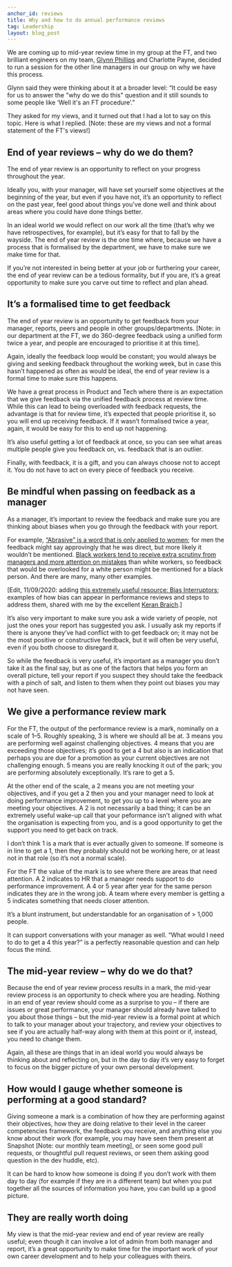 ```yaml
---
anchor_id: reviews
title: Why and how to do annual performance reviews
tag: Leadership
layout: blog_post
---
```


We are coming up to mid-year review time in my group at the FT, and two brilliant engineers on my team, [Glynn Phillips](https://twitter.com/GlynnPhillips) and Charlotte Payne, decided to run a session for the other line managers in our group on why we have this process.

Glynn said they were thinking about it at a broader level: “It could be easy for us to answer the "why do we do this" question and it still sounds to some people like ‘Well it's an FT procedure’.”

They asked for my views, and it turned out that I had a lot to say on this topic. Here is what I replied. [Note: these are my views and not a formal statement of the FT's views!]

## End of year reviews – why do we do them?

The end of year review is an opportunity to reflect on your progress throughout the year.

Ideally you, with your manager, will have set yourself some objectives at the beginning of the year, but even if you have not, it’s an opportunity to reflect on the past year, feel good about things you’ve done well and think about areas where you could have done things better. 

In an ideal world we would reflect on our work all the time (that’s why we have retrospectives, for example), but it’s easy for that to fall by the wayside. The end of year review is the one time where, because we have a process that is formalised by the department, we have to make sure we make time for that.

If you’re not interested in being better at your job or furthering your career, the end of year review can be a tedious formality, but if you are, it’s a great opportunity to make sure you carve out time to reflect and plan ahead.

## It’s a formalised time to get feedback

The end of year review is an opportunity to get feedback from your manager, reports, peers and people in other groups/departments. [Note: in our department at the FT, we do 360-degree feedback using a unified form twice a year, and people are encouraged to prioritise it at this time].

Again, ideally the feedback loop would be constant; you would always be giving and seeking feedback throughout the working week, but in case this hasn’t happened as often as would be ideal, the end of year review is a formal time to make sure this happens.

We have a great process in Product and Tech where there is an expectation that we give feedback via the unified feedback process at review time. While this can lead to being overloaded with feedback requests, the advantage is that for review time, it’s expected that people prioritise it, so you will end up receiving feedback. If it wasn’t formalised twice a year, again, it would be easy for this to end up not happening.

It’s also useful getting a lot of feedback at once, so you can see what areas multiple people give you feedback on, vs. feedback that is an outlier.

Finally, with feedback, it is a gift, and you can always choose not to accept it. You do not have to act on every piece of feedback you receive.

## Be mindful when passing on feedback as a manager

As a manager, it’s important to review the feedback and make sure you are thinking about biases when you go through the feedback with your report.

For example, [“Abrasive” is a word that is only applied to women](https://web.stanford.edu/dept/radiology/cgi-bin/raddiversity/wp-content/uploads/2017/12/TheAbrasivenessTrap.pdf); for men the feedback might say approvingly that he was direct, but more likely it wouldn’t be mentioned. [Black workers tend to receive extra scrutiny from managers and more attention on mistakes](https://www.theatlantic.com/business/archive/2015/10/why-black-workers-really-do-need-to-be-twice-as-good/409276/) than white workers, so feedback that would be overlooked for a white person might be mentioned for a black person. And there are many, many other examples.

[Edit, 11/09/2020: adding [this extremely useful resource: Bias Interruptors](https://biasinterrupters.org/wp-content/uploads/Identifying-Bias-in-Performance-Evaluations-Guide-no-citations.pdf); examples of how bias can appear in performance reviews and steps to address them, shared with me by the excellent [Keran Braich](https://www.linkedin.com/in/keran-braich/).]

It’s also very important to make sure you ask a wide variety of people, not just the ones your report has suggested you ask. I usually ask my reports if there is anyone they’ve had conflict with to get feedback on; it may not be the most positive or constructive feedback, but it will often be very useful, even if you both choose to disregard it.

So while the feedback is very useful, it’s important as a manager you don’t take it as the final say, but as one of the factors that helps you form an overall picture, tell your report if you suspect they should take the feedback with a pinch of salt, and listen to them when they point out biases you may not have seen.

## We give a performance review mark

For the FT, the output of the performance review is a mark, nominally on a scale of 1–5. Roughly speaking, 3 is where we should all be at. 3 means you are performing well against challenging objectives. 4 means that you are exceeding those objectives; it’s good to get a 4 but also is an indication that perhaps you are due for a promotion as your current objectives are not challenging enough. 5 means you are really knocking it out of the park; you are performing absolutely exceptionally. It’s rare to get a 5.

At the other end of the scale, a 2 means you are not meeting your objectives, and if you get a 2 then you and your manager need to look at doing performance improvement, to get you up to a level where you are meeting your objectives. A 2 is not necessarily a bad thing; it can be an extremely useful wake-up call that your peformance isn't aligned with what the organisation is expecting from you, and is a good opportunity to get the support you need to get back on track.

I don’t think 1 is a mark that is ever actually given to someone. If someone is in line to get a 1, then they probably should not be working here, or at least not in that role (so it’s not a normal scale).

For the FT the value of the mark is to see where there are areas that need attention. A 2 indicates to HR that a manager needs support to do performance improvement. A 4 or 5 year after year for the same person indicates they are in the wrong job. A team where every member is getting a 5 indicates something that needs closer attention.

It’s a blunt instrument, but understandable for an organisation of > 1,000 people.

It can support conversations with your manager as well. “What would I need to do to get a 4 this year?” is a perfectly reasonable question and can help focus the mind.

## The mid-year review – why do we do that?

Because the end of year review process results in a mark, the mid-year review process is an opportunity to check where you are heading. Nothing in an end of year review should come as a surprise to you – if there are issues or great performance, your manager should already have talked to you about those things – but the mid-year review is a formal point at which to talk to your manager about your trajectory, and review your objectives to see if you are actually half-way along with them at this point or if, instead, you need to change them.

Again, all these are things that in an ideal world you would always be thinking about and reflecting on, but in the day to day it’s very easy to forget to focus on the bigger picture of your own personal development.

## How would I gauge whether someone is performing at a good standard?

Giving someone a mark is a combination of how they are performing against their objectives, how they are doing relative to their level in the career competencies framework, the feedback you receive, and anything else you know about their work (for example, you may have seen them present at Snapshot [Note: our monthly team meeting], or seen some good pull requests, or thoughtful pull request reviews, or seen them asking good question in the dev huddle, etc).

It can be hard to know how someone is doing if you don’t work with them day to day (for example if they are in a different team) but when you put together all the sources of information you have, you can build up a good picture.

## They are really worth doing

My view is that the mid-year review and end of year review are really useful; even though it can involve a lot of admin from both manager and report, it’s a great opportunity to make time for the important work of your own career development and to help your colleagues with theirs.
